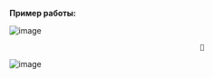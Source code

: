 **Пример работы:**


![image](https://github.com/user-attachments/assets/b5cb2372-9373-47a2-8710-04bbee5d2ae2)

                                                   🔽 
![image](https://github.com/user-attachments/assets/36dacd79-2a34-4fd4-ab54-3fac46f0348a)
